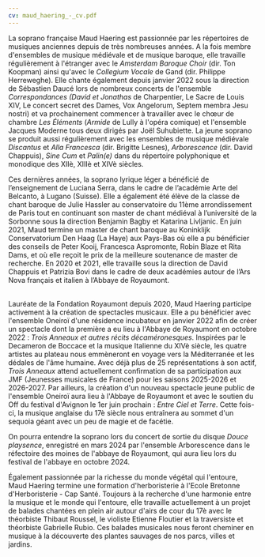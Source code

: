 ```yaml
---
cv: maud_haering_-_cv.pdf
---
```

La soprano française Maud Haering est passionnée par les répertoires de musiques anciennes depuis de très nombreuses années. A la fois membre d'ensembles de musique médiévale et de musique baroque, elle travaille régulièrement à l'étranger avec le *Amsterdam Baroque Choir* (dir. Ton Koopman) ainsi qu'avec le *Collegium Vocale* de Gand (dir. Philippe Herreweghe). Elle chante également depuis janvier 2022 sous la direction de Sébastien Daucé lors de nombreux concerts de l'ensemble *Correspondances (David et Jonathas* de Charpentier, Le Sacre de Louis XIV, Le concert secret des Dames, Vox Angelorum, Septem membra Jesu nostri) et va prochainement commencer à travailler avec le chœur de chambre *Les Éléments* (*Armide* de Lully à l'opéra comique) et l'ensemble Jacques Moderne tous deux dirigés par Joël Suhubiette. La jeune soprano se produit aussi régulièrement avec les ensembles de musique médiévale *Discantus* et *Alla Francesca* (dir. Brigitte Lesnes), *Arborescence* (dir. David Chappuis), *Sine Cum* et *Palin(e)* dans du répertoire polyphonique et monodique des XIIè, XIIIè et XIVè siècles. 

Ces dernières années, la soprano lyrique léger a bénéficié de l’enseignement de Luciana Serra, dans le cadre de l’académie Arte del Belcanto, à Lugano (Suisse). Elle a également été élève de la classe de chant baroque de Julie Hassler au conservatoire du 11ème arrondissement de Paris tout en continuant son master de chant médiéval à l’université de la Sorbonne sous la direction Benjamin Bagby et Katarina Livljanic. En juin 2021, Maud termine un master de chant baroque au Koninklijk Conservatorium Den Haag (La Haye) aux Pays-Bas où elle a pu bénéficier des conseils de Peter Kooij, Francesca Aspromonte, Robin Blaze et Rita Dams, et où elle reçoit le prix de la meilleure soutenance de master de recherche. En 2020 et 2021, elle travaille sous la direction de David Chappuis et Patrizia Bovi dans le cadre de deux académies autour de l’Ars Nova français et italien à l’Abbaye de Royaumont.

\
Lauréate de la Fondation Royaumont depuis 2020, Maud Haering participe activement à la création de spectacles musicaux. Elle a pu bénéficier avec l'ensemble Oneiroï d'une résidence incubateur en janvier 2022 afin de créer un spectacle dont la première a eu lieu à l'Abbaye de Royaumont en octobre 2022 : *Trois Anneaux et autres récits décaméronesques*. Inspirées par le Decameron de Boccace et la musique Italienne du XIVè siècle, les quatre artistes au plateau nous emmèneront en voyage vers la Méditerranée et les dédales de l'âme humaine. Avec déjà plus de 25 représentations à son actif, *Trois Anneaux* attend actuellement confirmation de sa participation aux JMF (Jeunesses musicales de France) pour les saisons 2025-2026 et 2026-2027. Par ailleurs, la création d'un nouveau spectacle jeune public de l'ensemble Oneiroï aura lieu à l'Abbaye de Royaumont et avec le soutien du Off du festival d'Avignon le 1er juin prochain : *Entre Ciel et Terre*. Cette fois-ci, la musique anglaise du 17è siècle nous entraînera au sommet d'un sequoia géant avec un peu de magie et de facétie. 

On pourra entendre la soprano lors du concert de sortie du disque *Douce playsence*, enregistré en mars 2024 par l'ensemble Arborescence dans le réfectoire des moines de l'abbaye de Royaumont, qui aura lieu lors du festival de l'abbaye en octobre 2024. 

Également passionnée par la richesse du monde végétal qui l'entoure, Maud Haering termine une formation d'herboristerie à l'Ecole Bretonne d'Herboristerie - Cap Santé. Toujours à la recherche d'une harmonie entre la musique et le monde qui l'entoure, elle travaille actuellement à un projet de balades chantées en plein air autour d'airs de cour du 17è avec le théorbiste Thibaut Roussel, le violiste Etienne Floutier et la traversiste et théorbiste Gabrielle Rubio. Ces balades musicales nous feront cheminer en musique à la découverte des plantes sauvages de nos parcs, villes et jardins.